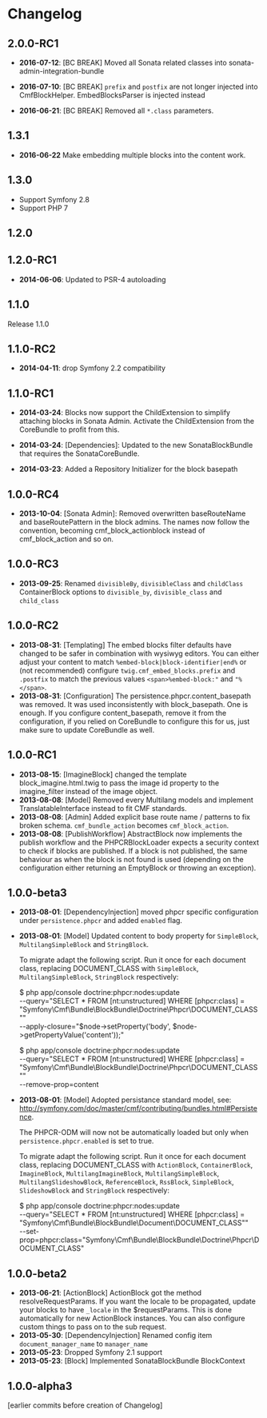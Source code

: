 Changelog
=========

2.0.0-RC1
---------

* **2016-07-12**: [BC BREAK] Moved all Sonata related classes into sonata-admin-integration-bundle

* **2016-07-10**: [BC BREAK] `prefix` and `postfix` are not longer injected
  into CmfBlockHelper. EmbedBlocksParser is injected instead

* **2016-06-21**: [BC BREAK] Removed all `*.class` parameters.

1.3.1
-----

* **2016-06-22** Make embedding multiple blocks into the content work.

1.3.0
-----

* Support Symfony 2.8
* Support PHP 7

1.2.0
-----

1.2.0-RC1
---------

* **2014-06-06**: Updated to PSR-4 autoloading

1.1.0
-----

Release 1.1.0

1.1.0-RC2
---------

* **2014-04-11**: drop Symfony 2.2 compatibility

1.1.0-RC1
---------

* **2014-03-24**: Blocks now support the ChildExtension to simplify attaching blocks
  in Sonata Admin. Activate the ChildExtension from the CoreBundle to profit from this.

* **2014-03-24**: [Dependencies]: Updated to the new SonataBlockBundle that
  requires the SonataCoreBundle.

* **2014-03-23**: Added a Repository Initializer for the block basepath

1.0.0-RC4
---------

* **2013-10-04**: [Sonata Admin]: Removed overwritten baseRouteName and
  baseRoutePattern in the block admins. The names now follow the convention,
  becoming cmf_block_actionblock instead of cmf_block_action and so on.

1.0.0-RC3
---------

* **2013-09-25**: Renamed `divisibleBy`, `divisibleClass` and `childClass` ContainerBlock
  options to `divisible_by`, `divisible_class` and `child_class`

1.0.0-RC2
---------

* **2013-08-31**: [Templating] The embed blocks filter defaults have changed
  to be safer in combination with wysiwyg editors.
  You can either adjust your content to match ``%embed-block|block-identifier|end%``
  or (not recommended) configure `twig.cmf_embed_blocks.prefix` and `.postfix`
  to match the previous values `<span>%embed-block:"` and `"%</span>`.
* **2013-08-31**: [Configuration] The persistence.phpcr.content_basepath was
  removed. It was used inconsistently with block_basepath. One is enough. If
  you configure content_basepath, remove it from the configuration, if you
  relied on CoreBundle to configure this for us, just make sure to update
  CoreBundle as well.

1.0.0-RC1
---------

* **2013-08-15**: [ImagineBlock] changed the template block_imagine.html.twig
  to pass the image id property to the imagine_filter instead of the image
  object.
* **2013-08-08**: [Model] Removed every Multilang models and implement TranslatableInterface instead to fit CMF standards.
* **2013-08-08**: [Admin] Added explicit base route name / patterns to fix broken schema. `cmf_bundle_action` becomes `cmf_block_action`.
* **2013-08-08**: [PublishWorkflow] AbstractBlock now implements the publish
  workflow and the PHPCRBlockLoader expects a security context to check if
  blocks are published. If a block is not published, the same behaviour as when
  the block is not found is used (depending on the configuration either
  returning an EmptyBlock or throwing an exception).

1.0.0-beta3
-----------

* **2013-08-01**: [DependencyInjection] moved phpcr specific configuration under ``persistence.phpcr`` and added ``enabled`` flag.
* **2013-08-01**: [Model] Updated content to body property for ``SimpleBlock``, ``MultilangSimpleBlock`` and ``StringBlock``.

  To migrate adapt the following script. Run it once for each document class,
  replacing DOCUMENT_CLASS with `SimpleBlock`, `MultilangSimpleBlock`,
  `StringBlock` respectively:

    $ php app/console doctrine:phpcr:nodes:update \
        --query="SELECT * FROM [nt:unstructured] WHERE [phpcr:class] = \"Symfony\\Cmf\\Bundle\\BlockBundle\\Doctrine\\Phpcr\\DOCUMENT_CLASS\"" \
        --apply-closure="\$node->setProperty('body', \$node->getPropertyValue('content'));"

    $ php app/console doctrine:phpcr:nodes:update \
        --query="SELECT * FROM [nt:unstructured] WHERE [phpcr:class] = \"Symfony\\Cmf\\Bundle\\BlockBundle\\Doctrine\\Phpcr\\DOCUMENT_CLASS\"" \
        --remove-prop=content

* **2013-08-01**: [Model] Adopted persistance standard model, see: http://symfony.com/doc/master/cmf/contributing/bundles.html#Persistence.

  The PHPCR-ODM will now not be automatically loaded but only when
  `persistence.phpcr.enabled` is set to true.

  To migrate adapt the following script. Run it once for each document class,
  replacing DOCUMENT_CLASS with `ActionBlock`, `ContainerBlock`,
  `ImagineBlock`, `MultilangImagineBlock`, `MultilangSimpleBlock`,
  `MultilangSlideshowBlock`, `ReferenceBlock`, `RssBlock`, `SimpleBlock`,
  `SlideshowBlock` and `StringBlock` respectively:

    $ php app/console doctrine:phpcr:nodes:update \
        --query="SELECT * FROM [nt:unstructured] WHERE [phpcr:class] = \"Symfony\\Cmf\\Bundle\\BlockBundle\\Document\\DOCUMENT_CLASS\"" \
        --set-prop=phpcr:class="Symfony\\Cmf\\Bundle\\BlockBundle\\Doctrine\\Phpcr\\DOCUMENT_CLASS"

1.0.0-beta2
-----------

* **2013-06-21**: [ActionBlock] ActionBlock got the method resolveRequestParams.
  If you want the locale to be propagated, update your blocks to have `_locale`
  in the $requestParams. This is done automatically for new ActionBlock
  instances. You can also configure custom things to pass on to the sub request.
* **2013-05-30**: [DependencyInjection] Renamed config item `document_manager_name` to `manager_name`
* **2013-05-23**: Dropped Symfony 2.1 support
* **2013-05-23**: [Block] Implemented SonataBlockBundle BlockContext

1.0.0-alpha3
------------

[earlier commits before creation of Changelog]
